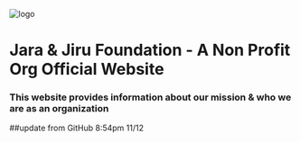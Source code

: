 ![logo](https://user-images.githubusercontent.com/39322545/53031403-66d8bc80-3432-11e9-9978-4acee486d79a.png)
# Jara &amp; Jiru Foundation - A Non Profit Org Official Website 
### This website provides information about our mission & who we are as an organization
##update from GitHub 8:54pm 11/12
